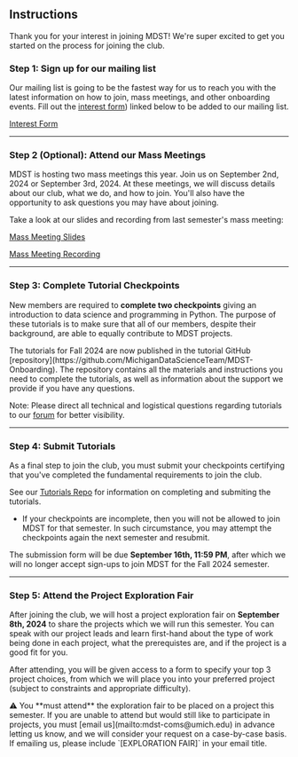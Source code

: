 ## Instructions

Thank you for your interest in joining MDST! We're super excited to get you started on the process for joining the club.

### Step 1: Sign up for our mailing list

Our mailing list is going to be the fastest way for us to reach you with the latest information on how to join, mass meetings, and other onboarding events. Fill out the [interest form](https://forms.gle/MYYA8pqXLMuqb93F7)) linked below to be added to our mailing list.

<p className="md-button-wrapper"><a className="md-button" href="https://forms.gle/MYYA8pqXLMuqb93F7"> Interest Form</a></p>

<a href="#top" class="scroll-up-button"></a>

<hr>

### Step 2 (Optional): Attend our Mass Meetings
<!--- Still need place for mass meetings --->
MDST is hosting two mass meetings this year. Join us on September 2nd, 2024 or September 3rd, 2024. At these meetings, we will discuss details about our club, what we do, and how to join. You'll also have the opportunity to ask questions you may have about joining.

Take a look at our slides and recording from last semester's mass meeting:

<p className="md-button-wrapper"><a className="md-button" href="https://docs.google.com/presentation/d/1KwbCaDidWKUAwzVfWL0gRVclE0ImLhjs05ypdxxqTa0/edit?usp=sharing"> Mass Meeting Slides</a></p>
<p className="md-button-wrapper"><a className="md-button" href="https://umich.zoom.us/rec/share/wVLHCDtudkjscVB3y8L2P6CFIwwOu6vyrwYd6YbATAvgEIrc6p1BWwBTLMbKZ9Uj.DjCG-vsr6OsiL-zA"> Mass Meeting Recording</a></p>

<hr>

### Step 3: Complete Tutorial Checkpoints

New members are required to **complete two checkpoints** giving an introduction to data science and programming in Python. The purpose of these tutorials is to make sure that all of our members, despite their background, are able to equally contribute to MDST projects.

<div className="callout font-normal">
    The tutorials for Fall 2024 are now published in the tutorial GitHub [repository](https://github.com/MichiganDataScienceTeam/MDST-Onboarding). The repository contains all the materials and instructions you need to complete the tutorials, as well as information about the support we provide if you have any questions.
</div>

<span className="highlight">Note: </span> Please direct all technical and logistical questions regarding tutorials to our <a href="https://edstem.org/us/join/jxVrDG">forum</a> for better visibility.

<hr>

### Step 4: Submit Tutorials
<!--- Do we have a new project submission link for FA 2024? --->
As a final step to join the club, you must submit your checkpoints certifying that you've completed the fundamental requirements to join the club. 

See our [Tutorials Repo](https://github.com/MichiganDataScienceTeam/MDST-Onboarding) for information on completing and submiting the tutorials. 
- <span className="highlight">If your checkpoints are incomplete, then you will not be allowed to join MDST for that semester.</span> In such circumstance, you may attempt the checkpoints again the next semester and resubmit.


The submission form will be due **September 16th, 11:59 PM**, after which we will no longer accept sign-ups to join MDST for the Fall 2024 semester. 

<hr>

### Step 5: Attend the Project Exploration Fair
<!--- Need to add time and place --->
After joining the club, we will host a project exploration fair on **September 8th, 2024** to share the projects which we will run this semester. You can speak with our project leads and learn first-hand about the type of work being done in each project, what the prerequistes are, and if the project is a good fit for you.

After attending, you will be given access to a form to specify your top 3 project choices, from which we will place you into your preferred project (subject to constraints and appropriate difficulty).

<div className="callout font-normal">
    ⚠️ You **must attend** the exploration fair to be placed on a project this semester. If you are unable to attend but would still like to participate in projects, you must [email us](mailto:mdst-coms@umich.edu) in advance letting us know, and we will consider your request on a case-by-case basis. If emailing us, please include `[EXPLORATION FAIR]` in your email title.
</div>
